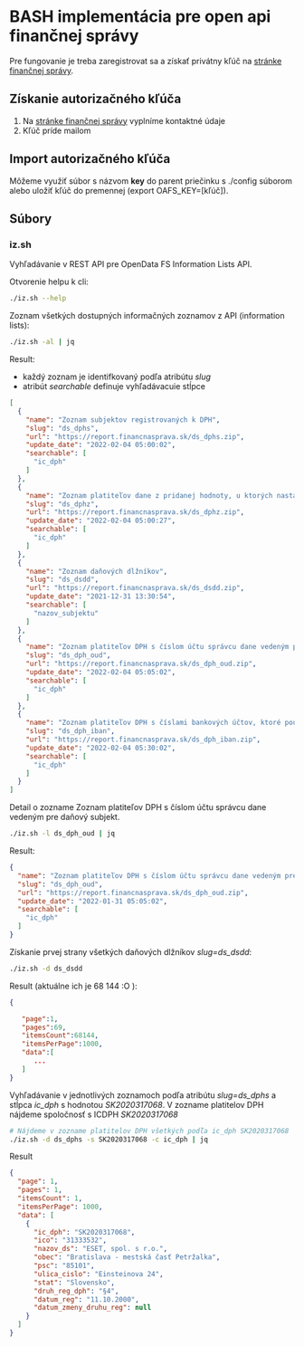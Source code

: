 # BASH implementácia pre open api finančnej správy

Pre fungovanie je treba zaregistrovat sa a získať privátny kľúč na [stránke finančnej správy](https://opendata.financnasprava.sk/page/openapi).

## Získanie autorizačného kľúča

1. Na [stránke finančnej správy](https://opendata.financnasprava.sk/page/openapi) vyplníme kontaktné údaje
2. Kľúč príde mailom

## Import autorizačného kľúča

Môžeme využiť súbor s názvom **key** do parent priečinku s ./config súborom alebo uložiť kľúč do premennej (export OAFS_KEY=[kľúč]).

## Súbory

### iz.sh

Vyhľadávanie v REST API pre OpenData FS Information Lists API.

Otvorenie helpu k cli:

```bash
./iz.sh --help
```

Zoznam všetkých dostupných informačných zoznamov z API (information lists):

``` bash
./iz.sh -al | jq
```

Result:

- každý zoznam je identifkovaný podľa atribútu *slug*
- atribút *searchable* definuje vyhľadávacuie stĺpce

```json
[
  {
    "name": "Zoznam subjektov registrovaných k DPH",      
    "slug": "ds_dphs",
    "url": "https://report.financnasprava.sk/ds_dphs.zip",
    "update_date": "2022-02-04 05:00:02",
    "searchable": [
      "ic_dph"
    ]
  },
  {
    "name": "Zoznam platiteľov dane z pridanej hodnoty, u ktorých nastali dôvody na zrušenie registrácie pre DPH",
    "slug": "ds_dphz",
    "url": "https://report.financnasprava.sk/ds_dphz.zip",
    "update_date": "2022-02-04 05:00:27",
    "searchable": [
      "ic_dph"
    ]
  },
  {
    "name": "Zoznam daňových dlžníkov",
    "slug": "ds_dsdd",
    "url": "https://report.financnasprava.sk/ds_dsdd.zip",
    "update_date": "2021-12-31 13:30:54",
    "searchable": [
      "nazov_subjektu"
    ]
  },
  {
    "name": "Zoznam platiteľov DPH s číslom účtu správcu dane vedeným pre daňový subjekt",
    "slug": "ds_dph_oud",
    "url": "https://report.financnasprava.sk/ds_dph_oud.zip",
    "update_date": "2022-02-04 05:05:02",
    "searchable": [
      "ic_dph"
    ]
  },
  {
    "name": "Zoznam platiteľov DPH s číslami bankových účtov, ktoré používajú na podnikanie",
    "slug": "ds_dph_iban",
    "url": "https://report.financnasprava.sk/ds_dph_iban.zip",
    "update_date": "2022-02-04 05:30:02",
    "searchable": [
      "ic_dph"
    ]
  }
]
```

Detail o zozname Zoznam platiteľov DPH s číslom účtu správcu dane vedeným pre daňový subjekt.

```bash
./iz.sh -l ds_dph_oud | jq
```

Result:

```json
{
  "name": "Zoznam platiteľov DPH s číslom účtu správcu dane vedeným pre daňový subjekt",
  "slug": "ds_dph_oud",
  "url": "https://report.financnasprava.sk/ds_dph_oud.zip",
  "update_date": "2022-01-31 05:05:02",
  "searchable": [
    "ic_dph"
  ]
}
```

Získanie prvej strany všetkých daňových dlžníkov *slug=ds_dsdd*:

```bash
./iz.sh -d ds_dsdd
```

Result (aktuálne ich je 68 144 :O ):

```json
{

   "page":1,
   "pages":69,
   "itemsCount":68144,
   "itemsPerPage":1000,
   "data":[
      ...
   ]
}
```

Vyhľadávanie v jednotlivých zoznamoch podľa atribútu *slug=ds_dphs* a stĺpca *ic_dph* s hodnotou *SK2020317068*. V zozname platitelov DPH nájdeme spoločnosť s ICDPH *SK2020317068*

``` bash
# Nájdeme v zozname platitelov DPH všetkých podľa ic_dph SK2020317068
./iz.sh -d ds_dphs -s SK2020317068 -c ic_dph | jq
```

Result

```json
{
  "page": 1,
  "pages": 1,
  "itemsCount": 1,
  "itemsPerPage": 1000,
  "data": [
    {
      "ic_dph": "SK2020317068",
      "ico": "31333532",
      "nazov_ds": "ESET, spol. s r.o.",
      "obec": "Bratislava - mestská časť Petržalka",
      "psc": "85101",
      "ulica_cislo": "Einsteinova 24",
      "stat": "Slovensko",
      "druh_reg_dph": "§4",
      "datum_reg": "11.10.2000",
      "datum_zmeny_druhu_reg": null
    }
  ]
}
```
